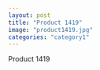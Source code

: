 ```yaml
---
layout: post
title: "Product 1419"
image: "product1419.jpg"
categories: "category1"
---
```

Product 1419
